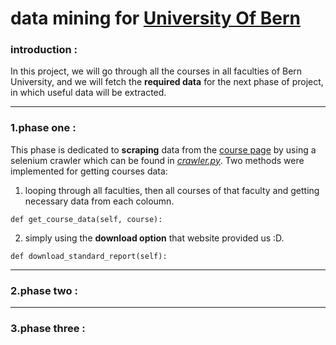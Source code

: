 # data mining for [University Of Bern](https://www.unibe.ch/)
### introduction : 
In this project, we will go through all the courses in all faculties of Bern University, and we will 
fetch the **required data** for the next phase of project, in which useful data will be extracted.
___
### 1.phase one :
This phase is dedicated to **scraping** data from the  [course page]("https://www.ksl.unibe.ch/KSL/veranstaltungen?1/") by using a selenium crawler which can be found 
in [*crawler.py*](https://github.com/soroush-bn/data-mining-project/blob/main/Crawler.py).
Two methods were implemented for getting courses data:
1. looping through all faculties, then all courses of that faculty and getting necessary data from each coloumn.

`def get_course_data(self, course):`

2. simply using the **download option** that website provided us :D.

`def download_standard_report(self):`
___
### 2.phase two  :


___
### 3.phase three :

